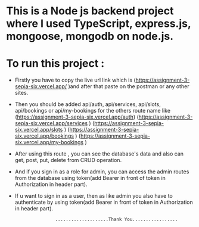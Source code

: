 # This is a Node js backend project where I used TypeScript, express.js, mongoose, mongodb on node.js.

# To run this project :

- Firstly you have to copy the live url link which is
  (https://assignment-3-sepia-six.vercel.app/
  )and after that paste on the postman or any other sites.

- Then you should be added api/auth, api/services, api/slots, api/bookings or api/my-bookings for the others route name like
  (https://assignment-3-sepia-six.vercel.app/auth)
  (https://assignment-3-sepia-six.vercel.app/services )
  (https://assignment-3-sepia-six.vercel.app/slots )
  (https://assignment-3-sepia-six.vercel.app/bookings )
  (https://assignment-3-sepia-six.vercel.app/my-bookings )

- After using this route , you can see the database's data and also can get, post, put, delete from CRUD operation.

- And if you sign in as a role for admin, you can access the admin routes from the database using token(add Bearer in front of token in Authorization in header part).
- If u want to sign in as a user, then as like admin you also have to authenticate by using token(add Bearer in front of token in Authorization in header part).

                     ....................Thank You.................
